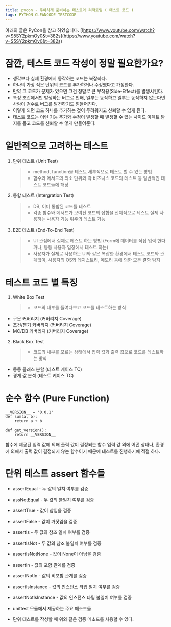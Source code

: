 ```yaml
---
title: pycon - 우아하게 준비하는 테스트와 리팩토링 ( 테스트 코드 )
tags: PYTHON CLEANCODE TESTCODE
---
```

아래의 글은 PyCon을 참고 하였습니다.
[!https://www.youtube.com/watch?v=S5SY2pkmOy0&t=382s](https://www.youtube.com/watch?v=S5SY2pkmOy0&t=382s)

# 잠깐, 테스트 코드 작성이 정말 필요한가요?

-   생각보다 실제 환경에서 동작하는 코드는 복잡하다.
-   하나의 가장 적은 단위의 코드를 추가하거나 수정했다고 가정한다.
-   만약 그 코드가 문제가 있으면 그건 정말로 큰 부작용(Side-Effect)를 발생시킨다.
-   특정 조건에서만 발생하는 버그로 인해, 일부는 동작하고 일부는 동작하지 않는다면 사람이 검수로 버그를 발견하기도 힘들어진다.
-   이렇게 되면 코드 하나를 추가하는 것이 두려워지고 신뢰할 수 없게 된다.
-   테스트 코드는 이런 기능 추가와 수정이 발생할 때 발생할 수 있는 사이드 이펙트 탐지를 돕고 코드를 신뢰할 수 잏게 만들어준다.

# 일반적으로 고려하는 테스트

1.  단위 테스트 (Unit Test)

    > -   method, function을 테스트 세부적으로 테스트 할 수 있는 방법
    > -   함수와 메서드의 최소 단위와 각 비즈니스 코드의 테스트 등 일반적인 테스트 코드들에 해당

2.  통합 테스트 (Intergration Test)

    > -   DB, 이미 통합된 코드를 테스트
    > -   각종 함수와 메서드가 모여진 코드의 잡합을 전체적으로 테스트 실제 사용하는 사용자 기능 위주의 테스트 가능

3.  E2E 테스트 (End-To-End Test)

    > -   UI 관점에서 실제로 테스트 하는 방법 (Form에 데이터를 직접 입력 한다거나, 등등 사용자 입장에서 테스트 하는)
    > -   사용자가 실제로 사용하는 UI와 같은 복잡한 환경에서 테스트 코드와 관계없이, 사용자의 OS와 레지스트리, 메모리 등에 의한 모든 결함 탐지


# 테스트 코드 별 특징

1.  White Box Test

    > -   코드의 내부를 들여다보고 코드를 테스트하는 방식


-   구문 커버리지 (커버리지 Coverage)
-   조건/분기 커버리지 (커버리지 Coverage)
-   MC/DB 커버리지 (커버리지 Coverage)

2.  Black Box Test

    > -   코드의 내부를 모르는 상태에서 입력 값과 출력 값으로 코드를 테스트하는 방식


-   동등 클래스 분할 (테스트 케이스 TC)
-   경계 값 분석 (테스트 케이스 TC)

# 순수 함수 (Pure Function)

```
__VERSION__ = '0.0.1'
def sum(a, b):
    return a + b

def get_version():
    return __VERSION__
```

함수에 제공된 입력 값에 의해 출력 값이 결정되는 함수
입력 값 외에 어떤 상태나, 환경에 의해서 출력 값이 결정되지 않는 함수이기 때문에 테스트를 진행하기에 적절 하다.

# 단위 테스트 assert 함수들

-   assertEqual - 두 값의 일치 여부를 검증

-   assNotEqual - 두 값의 불일치 여부를 검증

-   assertTrue - 값이 참임을 검증

-   assertFalse - 값이 거짓임을 검증

-   assertIs - 두 값의 참조 일치 여부를 검증

-   assertIsNot - 두 값의 참조 불일치 여부를 검증

-   assertIsNotNone - 값이 None이 아님을 검증

-   assertIn - 값의 포함 관계를 검증

-   assertNotIn - 값의 비포함 관계를 검증

-   assertIsInstance - 값의 인스턴스 타입 일치 여부를 검증

-   assertNotIsInstance - 값의 인스턴스 타팁 불일치 여부를 검증

-   unittest 모듈에서 제공하는 주요 메소드들

-   단위 테스트를 작성할 때 위와 같은 검증 메소드를 사용할 수 있다.

